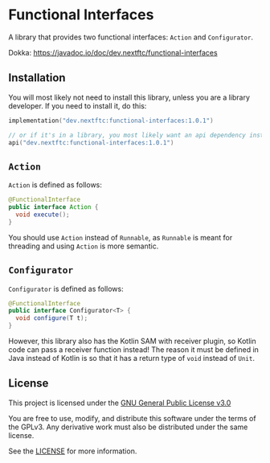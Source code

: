 # Functional Interfaces

A library that provides two functional interfaces: `Action` and `Configurator`.

Dokka: <https://javadoc.io/doc/dev.nextftc/functional-interfaces>

## Installation

You will most likely not need to install this library, unless you are a library developer. If you need to install it, do this:

```kotlin
implementation("dev.nextftc:functional-interfaces:1.0.1")

// or if it's in a library, you most likely want an api dependency instead. make sure you have the java-library plugin installed first!
api("dev.nextftc:functional-interfaces:1.0.1")
```

## `Action`

`Action` is defined as follows:

```java
@FunctionalInterface
public interface Action {
  void execute();
}
```

You should use `Action` instead of `Runnable`, as `Runnable` is meant for threading and using `Action` is more semantic.

## `Configurator`

`Configurator` is defined as follows:

```java
@FunctionalInterface
public interface Configurator<T> {
  void configure(T t);
}
```

However, this library also has the Kotlin SAM with receiver plugin, so Kotlin code can pass a receiver function instead! The reason it must be defined in Java instead of Kotlin is so that it has a return type of `void` instead of `Unit`.

## License

This project is licensed under the [GNU General Public License v3.0](https://www.gnu.org/licenses/gpl-3.0.html)

You are free to use, modify, and distribute this software under the terms of the GPLv3. Any derivative work must also be
distributed under the same license.

See the [LICENSE](LICENSE) for more information.
